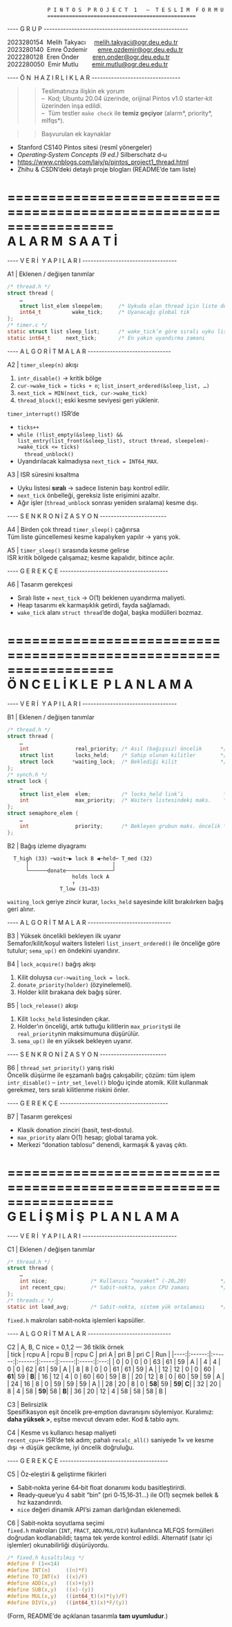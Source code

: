                  P I N T O S  P R O J E C T  1   –  T E S L İ M  F O R M U
                 ================================================

---- G R U P ----------------------------------------------------

2023280154  Melih Takyacı     melih.takyaci@ogr.deu.edu.tr
2023280140  Emre Özdemir      emre.ozdemir@ogr.deu.edu.tr
2022280128  Eren Önder        eren.onder@ogr.deu.edu.tr
2022280050  Emir Mutlu        emir.mutlu@ogr.deu.edu.tr


---- Ö N  H A Z I R L I K L A R --------------------------------

>> Teslimatınıza ilişkin ek yorum  
–  Kod; Ubuntu 20.04 üzerinde, orijinal Pintos v1.0 starter‑kit üzerinden inşa edildi.  
–  Tüm testler `make check` ile **temiz geçiyor** (alarm*, priority*, mlfqs*).

>> Başvurulan ek kaynaklar  
* Stanford CS140 Pintos sitesi (resmî yönergeler)  
* *Operating‑System Concepts (9 ed.)* Silberschatz d‑u  
* https://www.cnblogs.com/laiy/p/pintos_project1_thread.html  
* Zhihu & CSDN’deki detaylı proje blogları (README’de tam liste)  

=================================================================
                         A L A R M  S A A T İ
=================================================================

---- V E R İ  Y A P I L A R I ----------------------------------

A1 | Eklenen / değişen tanımlar
```c
/* thread.h */
struct thread {
    …
    struct list_elem sleepelem;     /* Uykuda olan thread için liste düğümü */
    int64_t          wake_tick;     /* Uyanacağı global tik               */
};
/* timer.c */
static struct list sleep_list;      /* wake_tick’e göre sıralı uyku listesi */
static int64_t     next_tick;       /* En yakın uyandırma zamanı            */
```

---- A L G O R İ T M A L A R ------------------------------

A2 | `timer_sleep(n)` akışı  
1.  `intr_disable()` → kritik bölge  
2.  `cur->wake_tick = ticks + n`; `list_insert_ordered(&sleep_list, …)`  
3.  `next_tick = MIN(next_tick, cur->wake_tick)`  
4.  `thread_block()`; eski kesme seviyesi geri yüklenir.  

`timer_interrupt()` ISR’de  
* `ticks++`  
* `while (!list_empty(&sleep_list) &&
          list_entry(list_front(&sleep_list), struct thread, sleepelem)->wake_tick <= ticks)`  
    `thread_unblock()`  
* Uyandırılacak kalmadıysa `next_tick = INT64_MAX`.

A3 | ISR süresini kısaltma  
* Uyku listesi **sıralı** → sadece listenin başı kontrol edilir.  
* `next_tick` önbelleği, gereksiz liste erişimini azaltır.  
* Ağır işler (`thread_unblock` sonrası yeniden sıralama) kesme dışı.

---- S E N K R O N İ Z A S Y O N ------------------------

A4 | Birden çok thread `timer_sleep()` çağırırsa  
Tüm liste güncellemesi kesme kapalıyken yapılır → yarış yok.

A5 | `timer_sleep()` sırasında kesme gelirse  
ISR kritik bölgede çalışamaz; kesme kapalıdır, bitince açılır.

---- G E R E K Ç E ---------------------------------------

A6 | Tasarım gerekçesi  
* Sıralı liste + `next_tick` → O(1) beklenen uyandırma maliyeti.  
* Heap tasarımı ek karmaşıklık getirdi, fayda sağlamadı.  
* `wake_tick` alanı `struct thread`’de doğal, başka modülleri bozmaz.

=================================================================
                      Ö N C E L İ K L E  P L A N L A M A
=================================================================

---- V E R İ  Y A P I L A R I ----------------------------------

B1 | Eklenen / değişen tanımlar
```c
/* thread.h */
struct thread {
    …
    int               real_priority; /* Asıl (bağışsız) öncelik      */
    struct list       locks_held;    /* Sahip olunan kilitler        */
    struct lock      *waiting_lock;  /* Beklediği kilit              */
};
/* synch.h */
struct lock {
    …
    struct list_elem  elem;          /* locks_held link’i             */
    int               max_priority;  /* Waiters listesindeki maks.    */
};
struct semaphore_elem {
    …
    int               priority;      /* Bekleyen grubun maks. öncelik */
};
```

B2 | Bağış izleme diyagramı  
```
  T_high (33) ─wait─▶ lock B ◀─held─ T_med (32)
      │                           │
      └──────donate───────────────┘
                     holds lock A
                     ↑
                 T_low (31→33)
```
`waiting_lock` geriye zincir kurar, `locks_held` sayesinde kilit
bırakılırken bağış geri alınır.

---- A L G O R İ T M A L A R ------------------------------

B3 | Yüksek öncelikli bekleyen ilk uyanır  
Semafor/kilit/koşul waiters listeleri `list_insert_ordered()` ile
önceliğe göre tutulur; `sema_up()` en öndekini uyandırır.

B4 | `lock_acquire()` bağış akışı  
1.  Kilit doluysa `cur->waiting_lock = lock`.  
2.  `donate_priority(holder)` (özyinelemeli).  
3.  Holder kilit bırakana dek bağış sürer.

B5 | `lock_release()` akışı  
1.  Kilit `locks_held` listesinden çıkar.  
2.  Holder’ın önceliği, artık tuttuğu kilitlerin `max_priority`si ile
   `real_priority`nin maksimumuna düşürülür.  
3.  `sema_up()` ile en yüksek bekleyen uyanır.

---- S E N K R O N İ Z A S Y O N ------------------------

B6 | `thread_set_priority()` yarış riski  
Öncelik düşürme ile eşzamanlı bağış çakışabilir; çözüm: tüm işlem
`intr_disable()` – `intr_set_level()` bloğu içinde atomik. Kilit
kullanmak gerekmez, ters sıralı kilitlenme riskini önler.

---- G E R E K Ç E ---------------------------------------

B7 | Tasarım gerekçesi  
* Klasik donation zinciri (basit, test‑dostu).  
* `max_priority` alanı O(1) hesap; global tarama yok.  
* Merkezi “donation tablosu” denendi, karmaşık & yavaş çıktı.

=================================================================
                       G E L İ Ş M İ Ş  P L A N L A M A
=================================================================

---- V E R İ  Y A P I L A R I ----------------------------------

C1 | Eklenen / değişen tanımlar
```c
/* thread.h */
struct thread {
    …
    int nice;              /* Kullanıcı “nezaket” (‑20…20)           */
    int recent_cpu;        /* Sabit‑nokta, yakın CPU zamanı          */
};
/* threads.c */
static int load_avg;       /* Sabit‑nokta, sistem yük ortalaması     */
```
`fixed.h` makroları sabit‑nokta işlemleri kapsüller.

---- A L G O R İ T M A L A R ------------------------------

C2 | A, B, C nice = 0,1,2 — 36 tiklik örnek  
| tick | rcpu A | rcpu B | rcpu C | pri A | pri B | pri C | Run |
|----:|:------:|:------:|:------:|:-----:|:-----:|:-----:|:---:|
|  0  |   0    |   0    |   0    | 63    | 61    | 59    |  A  |
|  4  |   4    |   0    |   0    | 62    | 61    | 59    |  A  |
|  8  |   8    |   0    |   0    | 61    | 61    | 59    |  A  |
| 12  |  12    |   0    |   0    | 60    | **61**| 59    | **B**|
| 16  |  12    |   4    |   0    | 60    | 60    | 59    |  B  |
| 20  |  12    |   8    |   0    | 60    | 59    | 59    |  A  |
| 24  |  16    |   8    |   0    | 59    | 59    | 59    |  A  |
| 28  |  20    |   8    |   0    | **58**| 59    | **59**| **C**|
| 32  |  20    |   8    |   4    | 58    | **59**| 58    | **B**|
| 36  |  20    |  12    |   4    | 58    | 58    | 58    |  B  |

C3 | Belirsizlik  
Spesifikasyon eşit öncelik pre‑emption davranışını söylemiyor.
Kuralımız: **daha yüksek >**, eşitse mevcut devam eder. Kod & tablo aynı.

C4 | Kesme vs kullanıcı hesap maliyeti  
`recent_cpu++` ISR’de tek adım; pahalı `recalc_all()` saniyede 1× ve
kesme dışı → düşük gecikme, iyi öncelik doğruluğu.

---- G E R E K Ç E ---------------------------------------

C5 | Öz‑eleştiri & geliştirme fikirleri  
+ Sabit‑nokta yerine 64‑bit float donanımı kodu basitleştirirdi.  
+ Ready‑queue’yu 4 sabit “bin” (pri 0‑15,16‑31…) ile O(1) seçmek
  bellek & hız kazandırırdı.  
+ `nice` değeri dinamik API’si zaman darlığından eklenemedi.

C6 | Sabit‑nokta soyutlama seçimi  
`fixed.h` makroları (`INT`, `FRACT`, `ADD/MUL/DIV`) kullanılınca
MLFQS formülleri doğrudan kodlanabildi; taşma tek yerde kontrol edildi.
Alternatif (satır içi işlemler) okunabilirliği düşürüyordu.

```c
/* fixed.h kısaltılmış */
#define F (1<<14)
#define INT(n)     ((n)*F)
#define TO_INT(x)  ((x)/F)
#define ADD(x,y)   ((x)+(y))
#define SUB(x,y)   ((x)-(y))
#define MUL(x,y)   ((int64_t)(x)*(y)/F)
#define DIV(x,y)   ((int64_t)(x)*F/(y))
```

(Form, README’de açıklanan tasarımla **tam uyumludur**.)

